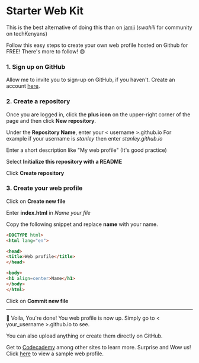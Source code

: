 # Starter Web Kit

This is the best alternative of doing this than on [jamii](http://techkenyans.org/jamii/) (*swahili* for community on techKenyans)

Follow this easy steps to create your own web profile hosted on Github for FREE!
There's more to follow! :smile:

### 1. Sign up on GitHub

Allow me to invite you to sign-up on GitHub, if you haven't. Create an account [here](http://github.com/).

### 2. Create a repository

Once you are logged in, click the **plus icon** on the upper-right corner of the page and then click **New repository**.

Under the **Repository Name**, enter your < username >.github.io For example if your username is *stanley* then enter *stanley.github.io*

Enter a short description like "My web profile" (It's good practice)

Select **Initialize this repository with a README**

Click **Create repository**

### 3. Create your web profile

Click on **Create new file**

Enter **index.html** in *Name your file*

Copy the following snippet and replace **name** with your name.

```html
<DOCTYPE html>
<html lang="en">

<head>
<title>Web profile</title>
</head>

<body>
<h1 align=center>Name</h1>
</body>
</html>
```

Click on **Commit new file**

---
:clap: Voila, You're done! You web profile is now up. Simply go to < your_username >.github.io to see.

You can also upload anything or create them directly on GitHub.

Get to [Codecademy](http://www.codecademy.com/en/tracks/web) among other sites to learn more. Surprise and Wow us!
Click [here](http://ndagistanley.github.io/) to view a sample web profile.
